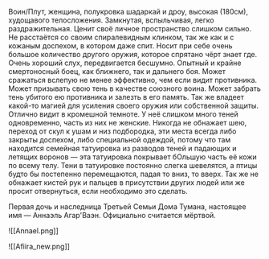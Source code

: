 Воин/Плут, женщина, полукровка шадаркай и дроу, высокая (180см), худощавого телосложения.
Замкнутая, вспыльчивая, легко раздражительная. Ценит своё личное пространство слишком сильно.
Не расстаётся со своим спиралевидным клинком, так же как и с кожаным доспехом, в котором даже спит. Носит при себе очень большое количество другого оружия, которое спрятано чёрт знает где. Очень хороший слух, передвигается бесшумно.
Опытный и крайне смертоносный боец, как ближнего, так и дальнего боя. Может сражаться вслепую не менее эффективно, чем если видит противника. Может призывать свою тень в качестве союзного воина. Может забрать тень убитого ею противника и залезть в его память.
Так же владеет какой-то магией для усиления своего оружия или собственной защиты. Отлично видит в кромешной темноте. У неё слишком много теней одновременно, часть из них не женские. 
Никогда не обнажает шею, переход от скул к ушам и низ подбородка, эти места всегда либо закрыты доспехом, либо специальной одеждой, потому что там находится семейная татуировка из разводов теней и падающих и летящих воронов — эта татуировка покрывает бОльшую часть её кожи  по всему телу. Тени в татуировке постоянно слегка шевелятся, а птицы будто бы постепенно перемещаются, падая то вниз, то вверх.
Так же не обнажает кистей рук и пальцев в присутствии других людей или же просит отвернуться, если необходимо это сделать.


Первая дочь и наследница Третьей Семьи Дома Тумана, настоящее имя — Аннаэль Агар'Ваэн. Официально считается мёртвой. 


![[Annael.png]]



![[Afiira_new.png]]